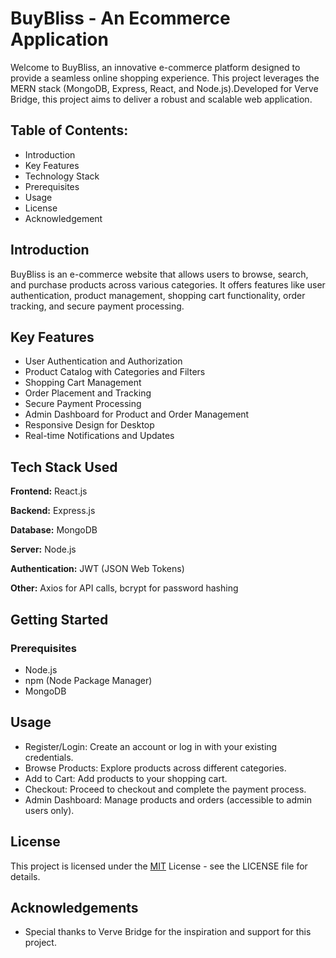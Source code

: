 # BuyBliss - An Ecommerce Application

Welcome to BuyBliss, an innovative e-commerce platform designed to provide a seamless online shopping experience. This project leverages the MERN stack (MongoDB, Express, React, and Node.js).Developed for Verve Bridge, this project aims to deliver a robust and scalable web application.

## Table of Contents:

- Introduction
- Key Features
- Technology Stack
- Prerequisites
- Usage
- License
- Acknowledgement

## Introduction

BuyBliss is an e-commerce website that allows users to browse, search, and purchase products across various categories. It offers features like user authentication, product management, shopping cart functionality, order tracking, and secure payment processing.

## Key Features

- User Authentication and Authorization
- Product Catalog with Categories and Filters
- Shopping Cart Management
- Order Placement and Tracking
- Secure Payment Processing
- Admin Dashboard for Product and Order Management
- Responsive Design for Desktop
- Real-time Notifications and Updates

## Tech Stack Used

**Frontend:** React.js

**Backend:** Express.js

**Database:** MongoDB

**Server:** Node.js

**Authentication:** JWT (JSON Web Tokens)

**Other:** Axios for API calls, bcrypt for password hashing

## Getting Started

### Prerequisites

- Node.js
- npm (Node Package Manager)
- MongoDB

## Usage

- Register/Login: Create an account or log in with your existing credentials.
- Browse Products: Explore products across different categories.
- Add to Cart: Add products to your shopping cart.
- Checkout: Proceed to checkout and complete the payment process.
- Admin Dashboard: Manage products and orders (accessible to admin users only).
    
## License

This project is licensed under the 
[MIT](https://choosealicense.com/licenses/mit/)
License - see the LICENSE file for details.

## Acknowledgements

- Special thanks to Verve Bridge for the inspiration and support for this project.

